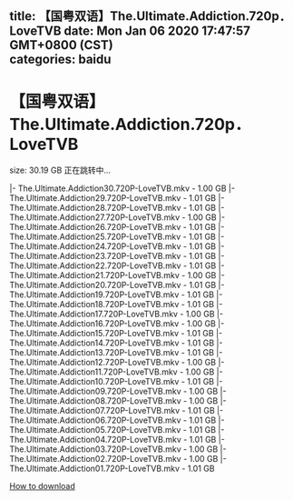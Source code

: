 
title: 【国粤双语】The.Ultimate.Addiction.720p．LoveTVB
date: Mon Jan 06 2020 17:47:57 GMT+0800 (CST)    
categories: baidu
---

# 【国粤双语】The.Ultimate.Addiction.720p．LoveTVB
size: 30.19 GB
 正在跳转中...
 
|- The.Ultimate.Addiction30.720P-LoveTVB.mkv - 1.00 GB
|- The.Ultimate.Addiction29.720P-LoveTVB.mkv - 1.01 GB
|- The.Ultimate.Addiction28.720P-LoveTVB.mkv - 1.01 GB
|- The.Ultimate.Addiction27.720P-LoveTVB.mkv - 1.00 GB
|- The.Ultimate.Addiction26.720P-LoveTVB.mkv - 1.01 GB
|- The.Ultimate.Addiction25.720P-LoveTVB.mkv - 1.01 GB
|- The.Ultimate.Addiction24.720P-LoveTVB.mkv - 1.01 GB
|- The.Ultimate.Addiction23.720P-LoveTVB.mkv - 1.01 GB
|- The.Ultimate.Addiction22.720P-LoveTVB.mkv - 1.01 GB
|- The.Ultimate.Addiction21.720P-LoveTVB.mkv - 1.00 GB
|- The.Ultimate.Addiction20.720P-LoveTVB.mkv - 1.01 GB
|- The.Ultimate.Addiction19.720P-LoveTVB.mkv - 1.01 GB
|- The.Ultimate.Addiction18.720P-LoveTVB.mkv - 1.01 GB
|- The.Ultimate.Addiction17.720P-LoveTVB.mkv - 1.00 GB
|- The.Ultimate.Addiction16.720P-LoveTVB.mkv - 1.00 GB
|- The.Ultimate.Addiction15.720P-LoveTVB.mkv - 1.01 GB
|- The.Ultimate.Addiction14.720P-LoveTVB.mkv - 1.01 GB
|- The.Ultimate.Addiction13.720P-LoveTVB.mkv - 1.01 GB
|- The.Ultimate.Addiction12.720P-LoveTVB.mkv - 1.00 GB
|- The.Ultimate.Addiction11.720P-LoveTVB.mkv - 1.00 GB
|- The.Ultimate.Addiction10.720P-LoveTVB.mkv - 1.01 GB
|- The.Ultimate.Addiction09.720P-LoveTVB.mkv - 1.00 GB
|- The.Ultimate.Addiction08.720P-LoveTVB.mkv - 1.00 GB
|- The.Ultimate.Addiction07.720P-LoveTVB.mkv - 1.01 GB
|- The.Ultimate.Addiction06.720P-LoveTVB.mkv - 1.01 GB
|- The.Ultimate.Addiction05.720P-LoveTVB.mkv - 1.01 GB
|- The.Ultimate.Addiction04.720P-LoveTVB.mkv - 1.01 GB
|- The.Ultimate.Addiction03.720P-LoveTVB.mkv - 1.00 GB
|- The.Ultimate.Addiction02.720P-LoveTVB.mkv - 1.00 GB
|- The.Ultimate.Addiction01.720P-LoveTVB.mkv - 1.01 GB

[How to download](https://bpcam.bemobtrk.com/go/2ceec3aa-1ca2-46d6-b9ff-aaa5c184517c?jno=4230)